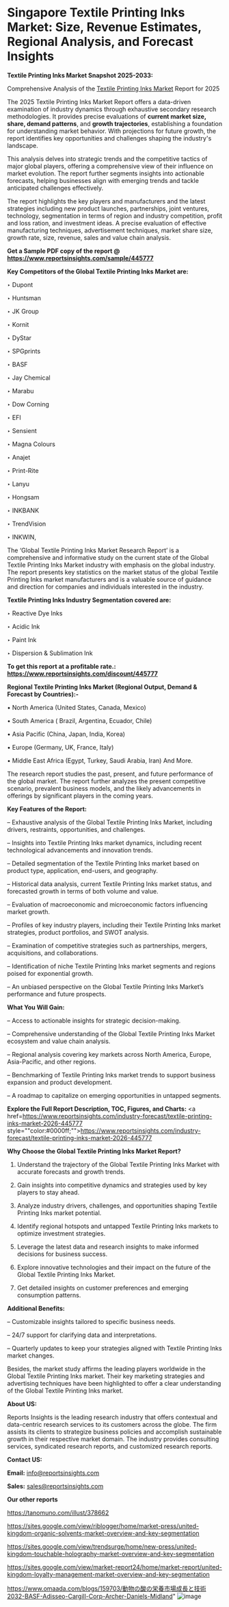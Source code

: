# Singapore Textile Printing Inks Market: Size, Revenue Estimates, Regional Analysis, and Forecast Insights

<strong>Textile Printing Inks Market Snapshot 2025-2033:</strong>

Comprehensive Analysis of the <a href=https://www.reportsinsights.com/sample/445777>Textile Printing Inks Market</a> Report for 2025

The 2025 Textile Printing Inks Market Report offers a data-driven examination of industry dynamics through exhaustive secondary research methodologies. It provides precise evaluations of <strong>current market size, share, demand patterns</strong>, and <strong>growth trajectories</strong>, establishing a foundation for understanding market behavior. With projections for future growth, the report identifies key opportunities and challenges shaping the industry's landscape.

This analysis delves into strategic trends and the competitive tactics of major global players, offering a comprehensive view of their influence on market evolution. The report further segments insights into actionable forecasts, helping businesses align with emerging trends and tackle anticipated challenges effectively.

The report highlights the key players and manufacturers and the latest strategies including new product launches, partnerships, joint ventures, technology, segmentation in terms of region and industry competition, profit and loss ration, and investment ideas. A precise evaluation of effective manufacturing techniques, advertisement techniques, market share size, growth rate, size, revenue, sales and value chain analysis.

<strong>Get a Sample PDF copy of the report @ <a href=https://www.reportsinsights.com/sample/445777 style=color:#0000ff;>https://www.reportsinsights.com/sample/445777</a></strong>

<strong>Key Competitors of the Global Textile Printing Inks Market are:</strong>

‣ Dupont

‣ Huntsman

‣ JK Group

‣ Kornit

‣ DyStar

‣ SPGprints

‣ BASF

‣ Jay Chemical

‣ Marabu

‣ Dow Corning

‣ EFI

‣ Sensient

‣ Magna Colours

‣ Anajet

‣ Print-Rite

‣ Lanyu

‣ Hongsam

‣ INKBANK

‣ TrendVision

‣ INKWIN,

The ‘Global Textile Printing Inks Market Research Report’ is a comprehensive and informative study on the current state of the Global Textile Printing Inks Market industry with emphasis on the global industry. The report presents key statistics on the market status of the global Textile Printing Inks market manufacturers and is a valuable source of guidance and direction for companies and individuals interested in the industry.

<strong>Textile Printing Inks Industry Segmentation covered are:</strong>

‣ Reactive Dye Inks

‣ Acidic Ink

‣ Paint Ink

‣ Dispersion & Sublimation Ink

<strong>To get this report at a profitable rate.: <a href=https://www.reportsinsights.com/discount/445777 style=color:#0000ff;>https://www.reportsinsights.com/discount/445777</a></strong>

<strong>Regional Textile Printing Inks Market (Regional Output, Demand &amp; Forecast by Countries):-</strong>

• North America (United States, Canada, Mexico)

• South America ( Brazil, Argentina, Ecuador, Chile)

• Asia Pacific (China, Japan, India, Korea)

• Europe (Germany, UK, France, Italy)

• Middle East Africa (Egypt, Turkey, Saudi Arabia, Iran) And More.

The research report studies the past, present, and future performance of the global market. The report further analyzes the present competitive scenario, prevalent business models, and the likely advancements in offerings by significant players in the coming years.

<strong>Key Features of the Report:</strong>

– Exhaustive analysis of the Global Textile Printing Inks Market, including drivers, restraints, opportunities, and challenges.

– Insights into Textile Printing Inks market dynamics, including recent technological advancements and innovation trends.

– Detailed segmentation of the Textile Printing Inks market based on product type, application, end-users, and geography.

– Historical data analysis, current Textile Printing Inks market status, and forecasted growth in terms of both volume and value.

– Evaluation of macroeconomic and microeconomic factors influencing market growth.

– Profiles of key industry players, including their Textile Printing Inks market strategies, product portfolios, and SWOT analysis.

– Examination of competitive strategies such as partnerships, mergers, acquisitions, and collaborations.

– Identification of niche Textile Printing Inks market segments and regions poised for exponential growth.

– An unbiased perspective on the Global Textile Printing Inks Market’s performance and future prospects.

<strong>What You Will Gain:</strong>

– Access to actionable insights for strategic decision-making.

– Comprehensive understanding of the Global Textile Printing Inks Market ecosystem and value chain analysis.

– Regional analysis covering key markets across North America, Europe, Asia-Pacific, and other regions.

– Benchmarking of Textile Printing Inks market trends to support business expansion and product development.

– A roadmap to capitalize on emerging opportunities in untapped segments.

<strong>Explore the Full Report Description, TOC, Figures, and Charts:</strong>
<a href=https://www.reportsinsights.com/industry-forecast/textile-printing-inks-market-2026-445777 style=""color:#0000ff;"">https://www.reportsinsights.com/industry-forecast/textile-printing-inks-market-2026-445777</a>

<strong>Why Choose the Global Textile Printing Inks Market Report?</strong>

1. Understand the trajectory of the Global Textile Printing Inks Market with accurate forecasts and growth trends.

2. Gain insights into competitive dynamics and strategies used by key players to stay ahead.

3. Analyze industry drivers, challenges, and opportunities shaping Textile Printing Inks market potential.

4. Identify regional hotspots and untapped Textile Printing Inks markets to optimize investment strategies.

5. Leverage the latest data and research insights to make informed decisions for business success.

6. Explore innovative technologies and their impact on the future of the Global Textile Printing Inks Market.

7. Get detailed insights on customer preferences and emerging consumption patterns.

<strong>Additional Benefits:</strong>

– Customizable insights tailored to specific business needs.

– 24/7 support for clarifying data and interpretations.

– Quarterly updates to keep your strategies aligned with Textile Printing Inks market changes.

Besides, the market study affirms the leading players worldwide in the Global Textile Printing Inks market. Their key marketing strategies and advertising techniques have been highlighted to offer a clear understanding of the Global Textile Printing Inks market.

<strong><strong>About US</strong>:</strong>

Reports Insights is the leading research industry that offers contextual and data-centric research services to its customers across the globe. The firm assists its clients to strategize business policies and accomplish sustainable growth in their respective market domain. The industry provides consulting services, syndicated research reports, and customized research reports.

<strong>Contact US:</strong>

<p class=><b>Email:</b> <a href=mailto:info@reportsinsights.com>info@reportsinsights.com</a></p>
<p class=><b>Sales:</b> <a href=mailto:sales@reportsinsights.com>sales@reportsinsights.com</a></p>

<strong>Our other reports</strong>

<a href=https://tanomuno.com/illust/378662>https://tanomuno.com/illust/378662</a>

<a href=https://sites.google.com/view/riblogger/home/market-press/united-kingdom-organic-solvents-market-overview-and-key-segmentation>https://sites.google.com/view/riblogger/home/market-press/united-kingdom-organic-solvents-market-overview-and-key-segmentation</a>

<a href=https://sites.google.com/view/trendsurge/home/new-press/united-kingdom-touchable-holography-market-overview-and-key-segmentation>https://sites.google.com/view/trendsurge/home/new-press/united-kingdom-touchable-holography-market-overview-and-key-segmentation</a>

<a href=https://sites.google.com/view/market-report24/home/market-report/united-kingdom-loyalty-management-market-overview-and-key-segmentation>https://sites.google.com/view/market-report24/home/market-report/united-kingdom-loyalty-management-market-overview-and-key-segmentation</a>

<a href=https://www.omaada.com/blogs/159703/動物の酸の栄養市場成長と技術2032-BASF-Adisseo-Cargill-Corp-Archer-Daniels-Midland>https://www.omaada.com/blogs/159703/動物の酸の栄養市場成長と技術2032-BASF-Adisseo-Cargill-Corp-Archer-Daniels-Midland</a>"
![image](https://github.com/user-attachments/assets/0b0ea0b1-5128-4efb-be39-837ef8aee19e)
